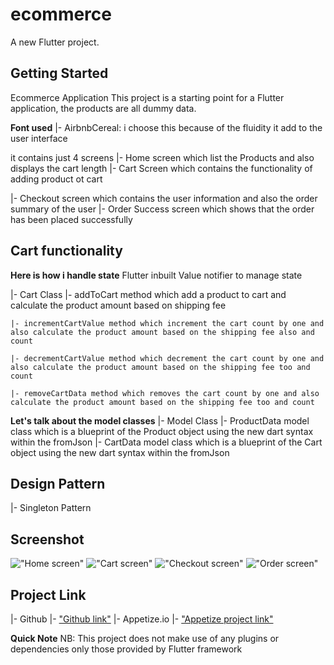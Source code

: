 # ecommerce

A new Flutter project.

## Getting Started
Ecommerce Application
This project is a starting point for a Flutter application, the products are all dummy data.

**Font used**
|- AirbnbCereal: i choose this because of the fluidity it add to the user interface

it contains just 4 screens
|- Home screen which list the Products and also displays the cart length
    |- Cart Screen which contains the functionality of adding product ot cart

|- Checkout screen which contains the user information and also the order summary of the user
    |- Order Success screen which shows that the order has been placed successfully

## Cart functionality
**Here is how i handle state**
Flutter inbuilt Value notifier to manage state

|- Cart Class
    |- addToCart method which add a product to cart and calculate the product amount based on shipping fee

    |- incrementCartValue method which increment the cart count by one and also calculate the product amount based on the shipping fee also and count

    |- decrementCartValue method which decrement the cart count by one and also calculate the product amount based on the shipping fee too and count

    |- removeCartData method which removes the cart count by one and also calculate the product amount based on the shipping fee too and count


**Let's talk about the model classes**
|- Model Class
    |- ProductData model class which is a blueprint of the Product object using the new dart syntax within the fromJson
    |- CartData model class which is a blueprint of the Cart object using the new dart syntax within the fromJson

## Design Pattern
|- Singleton Pattern

## Screenshot
!["Home screen"](assets/screenshots/home_screen.png)
!["Cart screen"](assets/screenshots/cart_screen.png)
!["Checkout screen"](assets/screenshots/checkout_screen.png)
!["Order screen"](assets/screenshots/order_success.png)

## Project Link
|- Github
    |- ["Github link"](https://github.com/genteel25/nikee_ecommerce)
|- Appetize.io
    |- ["Appetize project link"](https://appetize.io/app/tobyx3kxj3o2w7k5rmhth5o5ta?device=pixel7&osVersion=13.0)

**Quick Note**
NB: This project does not make use of any plugins or dependencies only those provided by Flutter framework
